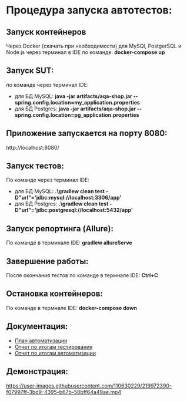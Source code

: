# Процедура запуска автотестов:

## Запуск контейнеров

Через Docker (скачать при необходимости) для  MySQl, PostgerSQL и Node.js через терминал в IDE по команде:
 **docker-compose up** 
 
## Запуск SUT:

по команде через терминал IDE:
- для БД MySQL: **java -jar artifacts/aqa-shop.jar --spring.config.location=my_application.properties**
- для БД Postgres: **java -jar artifacts/aqa-shop.jar --spring.config.location=pg_application.properties**
 
## Приложение запускается на порту 8080:
 http://localhost:8080/
 
## Запуск тестов:

По команде через терминал IDE:
-  для БД MySQL: **.\gradlew clean test -D"url"='jdbc:mysql://localhost:3306/app'**
-  для БД Postgres: **.\gradlew clean test -D"url"='jdbc:postgresql://localhost:5432/app'**
 
## Запуск репортинга (Allure):

По команде в терминале IDE:
**gradlew allureServe**

## Завершение работы:

После окончания тестов по команде в термнале IDE:
**Ctrl+C**

## Остановка контейнеров:

По команде в термнале IDE:
**docker-compose down**

## Документация:

 - [План автоматизации](https://github.com/Aljona1988/Diplomaqa/blob/master/docs/Plan.md)
 - [Отчет по итогам тестирования](https://github.com/Aljona1988/Diplomaqa/blob/master/docs/Report.md)
 - [Отчет по итогам автоматизации](https://github.com/Aljona1988/Diplomaqa/blob/master/docs/Summary.md)

## Демонстрация:

https://user-images.githubusercontent.com/110630229/219972390-f07997ff-3bd9-4395-b67b-58bff64a49ae.mp4

